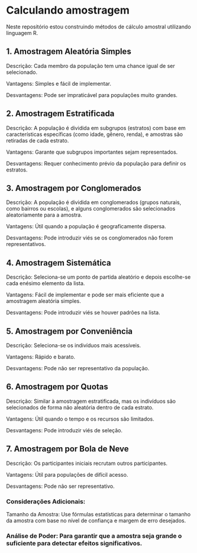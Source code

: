 # Calculando amostragem

Neste repositório estou construindo métodos de cálculo amostral utilizando linguagem R.

## 1. Amostragem Aleatória Simples
Descrição: Cada membro da população tem uma chance igual de ser selecionado.

Vantagens: Simples e fácil de implementar.

Desvantagens: Pode ser impraticável para populações muito grandes.

## 2. Amostragem Estratificada
Descrição: A população é dividida em subgrupos (estratos) com base em características específicas (como idade, gênero, renda), e amostras são retiradas de cada estrato.

Vantagens: Garante que subgrupos importantes sejam representados.

Desvantagens: Requer conhecimento prévio da população para definir os estratos.

## 3. Amostragem por Conglomerados
Descrição: A população é dividida em conglomerados (grupos naturais, como bairros ou escolas), e alguns conglomerados são selecionados aleatoriamente para a amostra.

Vantagens: Útil quando a população é geograficamente dispersa.

Desvantagens: Pode introduzir viés se os conglomerados não forem representativos.

## 4. Amostragem Sistemática
Descrição: Seleciona-se um ponto de partida aleatório e depois escolhe-se cada enésimo elemento da lista.

Vantagens: Fácil de implementar e pode ser mais eficiente que a amostragem aleatória simples.

Desvantagens: Pode introduzir viés se houver padrões na lista.

## 5. Amostragem por Conveniência
Descrição: Seleciona-se os indivíduos mais acessíveis.

Vantagens: Rápido e barato.

Desvantagens: Pode não ser representativo da população.

## 6. Amostragem por Quotas
Descrição: Similar à amostragem estratificada, mas os indivíduos são selecionados de forma não aleatória dentro de cada estrato.

Vantagens: Útil quando o tempo e os recursos são limitados.

Desvantagens: Pode introduzir viés de seleção.

## 7. Amostragem por Bola de Neve
Descrição: Os participantes iniciais recrutam outros participantes.

Vantagens: Útil para populações de difícil acesso.

Desvantagens: Pode não ser representativo.

### Considerações Adicionais:
Tamanho da Amostra: Use fórmulas estatísticas para determinar o tamanho da amostra com base no nível de confiança e margem de erro desejados.

### Análise de Poder: Para garantir que a amostra seja grande o suficiente para detectar efeitos significativos.


